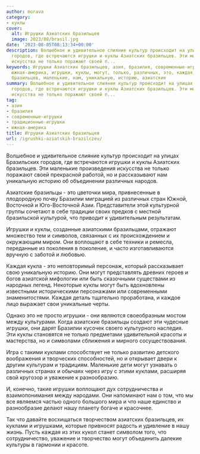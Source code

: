 ```yaml
---
author: morava
category:
- куклы
cover:
  alt: Игрушки Азиатских бразильцев
  image: 2023/08/brasil.jpg
date: '2023-08-05T08:13:34+00:00'
description: Волшебное и удивительное слияние культур происходит на улицах Бразильских
  городов, где встречаются игрушки и куклы Азиатских бразильцев. Эти маленькие произведения
  искусства не только поражают своей п...
keywords: Игрушки Азиатских бразильцев, азия, бразилия, современные-игрушки, традиционные-игрушки,
  южная-америка, игрушки, куклы, могут, только, различных, это, каждая, куклами, азиатских,
  бразильцев, маленькие, нам, уникальную, историю, азиатские
summary: Волшебное и удивительное слияние культур происходит на улицах Бразильских
  городов, где встречаются игрушки и куклы Азиатских бразильцев. Эти маленькие произведения
  искусства не только поражают своей п...
tag:
- азия
- бразилия
- современные-игрушки
- традиционные-игрушки
- южная-америка
title: Игрушки Азиатских бразильцев
url: /igrushki-aziatskih-brazilczev/
---
```


Волшебное и удивительное слияние культур происходит на улицах Бразильских городов, где встречаются игрушки и куклы Азиатских бразильцев. Эти маленькие произведения искусства не только поражают своей прекрасной работой, но и рассказывают нам уникальную историю об объединении различных народов.

Азиатские бразильцы \- это цветочки мира, привнесенные в плодородную почву Бразилии миграцией из различных стран Южной, Восточной и Юго-Восточной Азии. Представители этой культурной группы сочетают в себе традиции своих предков с местной бразильской культурой, что приводит к удивительным результатам.

Игрушки и куклы, созданные азиатскими бразильцами, отражают множество тем и символов, связанных с их происхождением и окружающим миром. Они воплощают в себе техники и ремесла, переданные из поколения в поколение, и часто изготавливаются вручную с заботой и любовью.

Каждая кукла \- это неповторимый персонаж, который рассказывает свою уникальную историю. Они могут представлять древних героев и богов азиатской мифологии или быть сказочными существами из народных легенд. Некоторые куклы могут быть вдохновлены известными историческими персонажами или современными знаменитостями. Каждая деталь тщательно проработана, и каждое лицо выражает свои уникальные черты.

Однако это не просто игрушки \- они являются своеобразным мостом между культурами. Когда азиатские бразильцы создают эти чудесные игрушки, они дарят Бразилии кусочек своего культурного наследия. Эти куклы становятся не только предметами удивительной красоты и мастерства, но и символами сближения и мирного сосуществования.

Игра с такими куклами способствует не только развитию детского воображения и творческих способностей, но и открывает двери к другим культурам и традициям. Маленькие дети могут узнавать о различных странах и обычаях через игру с этими куклами, расширяя свой кругозор и уважение к разнообразию.

И, конечно, такие игрушки воплощают дух сотрудничества и взаимопонимания между народами. Они напоминают нам о том, что мы все являемся частью одного большого мира и что наше единство и разнообразие делают нашу планету богаче и красочнее.

Так что давайте восхищаться творчеством азиатских бразильцев, их куклами и игрушками, которые привносят радость и удивление в нашу жизнь. Пусть каждая из этих кукол станет символом того, что сотрудничество, уважение и творчество могут объединить далекие культуры в гармонии и красоте.